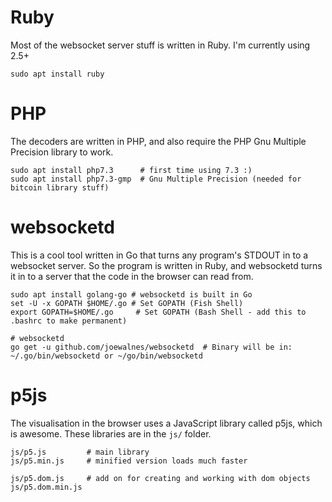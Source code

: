 # Ruby

Most of the websocket server stuff is written in Ruby. I'm currently using 2.5+

```
sudo apt install ruby
```

# PHP

The decoders are written in PHP, and also require the PHP Gnu Multiple Precision library to work.

```
sudo apt install php7.3      # first time using 7.3 :)
sudo apt install php7.3-gmp  # Gnu Multiple Precision (needed for bitcoin library stuff)
```

# websocketd

This is a cool tool written in Go that turns any program's STDOUT in to a websocket server. So the program is written in Ruby, and websocketd turns it in to a server that the code in the browser can read from.

```
sudo apt install golang-go # websocketd is built in Go
set -U -x GOPATH $HOME/.go # Set GOPATH (Fish Shell)
export GOPATH=$HOME/.go     # Set GOPATH (Bash Shell - add this to .bashrc to make permanent)

# websocketd
go get -u github.com/joewalnes/websocketd  # Binary will be in: ~/.go/bin/websocketd or ~/go/bin/websocketd
```

# p5js

The visualisation in the browser uses a JavaScript library called p5js, which is awesome. These libraries are in the `js/` folder.

```
js/p5.js         # main library
js/p5.min.js     # minified version loads much faster

js/p5.dom.js     # add on for creating and working with dom objects
js/p5.dom.min.js
```
